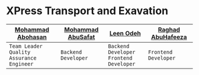 # XPress Transport and Exavation

| [Mohammad Abohasan](https://github.com/Mohammad-Abohasan) | [Mohammad AbuSafat](https://github.com/Mo7ammadAbuSafat) | [Leen Odeh](https://github.com/Leen-odeh3) | [Raghad AbuHafeeza](https://github.com/RaghadAbuHafeeza)
| --- | --- | --- | --- |
| `Team Leader` <br /> `Quality Assurance Engineer` | `Backend Developer` | `Backend Developer` <br /> `Frontend Developer` | `Frontend Developer` |

